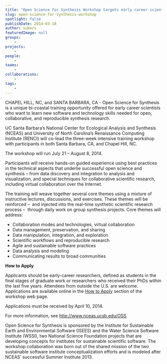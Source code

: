 ```yaml
---
title: "Open Science for Synthesis Workshop targets early career scientists"
slug: open-science-for-synthesis-workshop
spotlight: false
publishDate: 2014-03-18
author: subers
featuredImage: null
groups:
    - 
projects:
    - 
people:
    - 
teams: 
    - 
collaborations:
    - 
tags:
    - 
---
```

CHAPEL HILL, NC, and SANTA BARBARA, CA - Open Science for Synthesis is a unique bi-coastal training opportunity offered for early career scientists who want to learn new software and technology skills needed for open, collaborative, and reproducible synthesis research.

UC Santa Barbara’s National Center for Ecological Analysis and Synthesis (NCEAS) and University of North Carolina’s Renaissance Computing Institute (RENCI) will co-lead the three-week intensive training workshop with participants in both Santa Barbara, CA, and Chapel Hill, NC.

The workshop will run July 21 – August 8, 2014.

<!--more-->Participants will receive hands-on guided experience using best practices in the technical aspects that underlie successful open science and synthesis – from data discovery and integration to analysis and visualization, and special techniques for collaborative scientific research, including virtual collaboration over the Internet.

The training will weave together several core themes using a mixture of instructive lectures, discussions, and exercises. These themes will be reinforced –  and injected into the real-time synthetic scientific research process –  through daily work on group synthesis projects. Core themes will address:
<ul>
	<li>Collaboration modes and technologies, virtual collaboration</li>
	<li>Data management, preservation, and sharing</li>
	<li>Data manipulation, integration, and exploration</li>
	<li>Scientific workflows and reproducible research</li>
	<li>Agile and sustainable software practices</li>
	<li>Data analysis and modeling</li>
	<li>Communicating results to broad communities</li>
</ul>
<b>How to Apply</b>

Applicants should be early-career researchers, defined as students in the final stages of graduate work or researchers who received their PhDs within the last five years. Attendees from outside the U.S. are welcome. Applications are available online in the <a href="https://www.nceas.ucsb.edu/OSS#how-to-apply" target="_blank">How to Apply</a> section of the workshop web page.

Applications must be received by April 10, 2014.

For more information, see <a href="http://www.nceas.ucsb.edu/OSS" target="_blank">http://www.nceas.ucsb.edu/OSS</a>.

Open Science for Synthesis is sponsored by the Institute for Sustainable Earth and Environmental Software (ISEES) and the Water Science Software Institute (WSSI), two National Science Foundation projects that are developing concepts for institutes for sustainable scientific software. The workshop collaboration was born out of the shared mission of the two sustainable software institute conceptualization efforts and is modeled after NCEAS’ successful Summer Institute 2013.
